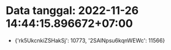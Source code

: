 # Data tanggal: 2022-11-26 14:44:15.896672+07:00

* {'rk5UkcnkiZSHakSj': 10773, '2SAlNpsu6kqnWEWc': 11566}
